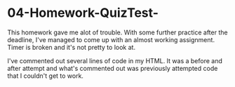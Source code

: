# 04-Homework-QuizTest-

This homework gave me alot of trouble. With some further practice after the deadline, I've managed to come up with an almost working assignment. Timer is broken and it's not pretty to look at. 

I've commented out several lines of code in my HTML. It was a before and after attempt and what's commented out was previously attempted code that I couldn't get to work. 


